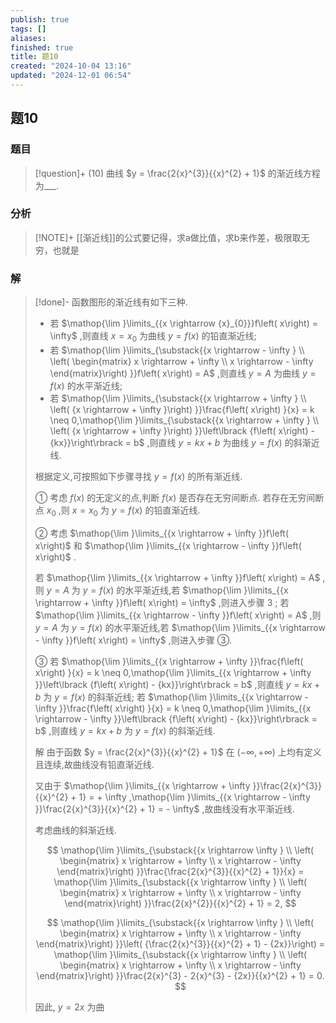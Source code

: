 ```yaml
---
publish: true
tags: []
aliases: 
finished: true
title: 题10
created: "2024-10-04 13:16"
updated: "2024-12-01 06:54"
---
```

## 题10
### 题目
> [!question]+
> (10) 曲线 $y = \frac{2{x}^{3}}{{x}^{2} + 1}$ 的渐近线方程为___.
### 分析
> [!NOTE]+
> [[渐近线]]的公式要记得，求a做比值，求b来作差，极限取无穷，也就是
### 解
> [!done]-
> 函数图形的渐近线有如下三种.
> 
> - 若 $\mathop{\lim }\limits_{{x \rightarrow  {x}_{0}}}f\left( x\right)  = \infty$ ,则直线 $x = {x}_{0}$ 为曲线 $y = f\left( x\right)$ 的铅直渐近线;
> - 若 $\mathop{\lim }\limits_{\substack{{x \rightarrow   - \infty } \\  \left( \begin{matrix} x \rightarrow   + \infty \\  x \rightarrow   - \infty  \end{matrix}\right)  }}f\left( x\right)  = A$ ,则直线 $y = A$ 为曲线 $y = f\left( x\right)$ 的水平渐近线;
> - 若 $\mathop{\lim }\limits_{\substack{{x \rightarrow   + \infty } \\  \left( {x \rightarrow   + \infty }\right)  }}\frac{f\left( x\right) }{x} = k \neq  0,\mathop{\lim }\limits_{\substack{{x \rightarrow   + \infty } \\  \left( {x \rightarrow   + \infty }\right)  }}\left\lbrack  {f\left( x\right)  - {kx}}\right\rbrack   = b$ ,则直线 $y = {kx} + b$ 为曲线 $y = f\left( x\right)$ 的斜渐近线.
> 
> 根据定义,可按照如下步骤寻找 $y = f\left( x\right)$ 的所有渐近线.
> 
> ① 考虑 $f\left( x\right)$ 的无定义的点,判断 $f\left( x\right)$ 是否存在无穷间断点. 若存在无穷间断点 ${x}_{0}$ ,则 $x = {x}_{0}$ 为 $y = f\left( x\right)$ 的铅直渐近线.
> 
> ② 考虑 $\mathop{\lim }\limits_{{x \rightarrow   + \infty }}f\left( x\right)$ 和 $\mathop{\lim }\limits_{{x \rightarrow   - \infty }}f\left( x\right)$ . 
> 
> 若 $\mathop{\lim }\limits_{{x \rightarrow   + \infty }}f\left( x\right)  = A$ ,则 $y = A$ 为 $y = f\left( x\right)$ 的水平渐近线,若 $\mathop{\lim }\limits_{{x \rightarrow   + \infty }}f\left( x\right)  = \infty$ ,则进入步骤 3 ; 若 $\mathop{\lim }\limits_{{x \rightarrow   - \infty }}f\left( x\right)  = A$ ,则 $y = A$ 为 $y = f\left( x\right)$ 的水平渐近线,若 $\mathop{\lim }\limits_{{x \rightarrow   - \infty }}f\left( x\right)  = \infty$ ,则进入步骤 ③.
> 
> ③ 若 $\mathop{\lim }\limits_{{x \rightarrow   + \infty }}\frac{f\left( x\right) }{x} = k \neq  0,\mathop{\lim }\limits_{{x \rightarrow   + \infty }}\left\lbrack  {f\left( x\right)  - {kx}}\right\rbrack   = b$ ,则直线 $y = {kx} + b$ 为 $y = f\left( x\right)$ 的斜渐近线; 若 $\mathop{\lim }\limits_{{x \rightarrow   - \infty }}\frac{f\left( x\right) }{x} = k \neq  0,\mathop{\lim }\limits_{{x \rightarrow   - \infty }}\left\lbrack  {f\left( x\right)  - {kx}}\right\rbrack   = b$ ,则直线 $y = {kx} + b$ 为 $y = f\left( x\right)$ 的斜渐近线.
> 
> 解 由于函数 $y = \frac{2{x}^{3}}{{x}^{2} + 1}$ 在 $\left( {-\infty , + \infty }\right)$ 上均有定义且连续,故曲线没有铅直渐近线.
> 
> 又由于 $\mathop{\lim }\limits_{{x \rightarrow   + \infty }}\frac{2{x}^{3}}{{x}^{2} + 1} =  + \infty ,\mathop{\lim }\limits_{{x \rightarrow   - \infty }}\frac{2{x}^{3}}{{x}^{2} + 1} =  - \infty$ ,故曲线没有水平渐近线.
> 
> 考虑曲线的斜渐近线.
> 
> $$
> \mathop{\lim }\limits_{\substack{{x \rightarrow  \infty } \\  \left( \begin{matrix} x \rightarrow   + \infty \\  x \rightarrow   - \infty  \end{matrix}\right)  }}\frac{\frac{2{x}^{3}}{{x}^{2} + 1}}{x} = \mathop{\lim }\limits_{\substack{{x \rightarrow  \infty } \\  \left( \begin{matrix} x \rightarrow   + \infty \\  x \rightarrow   - \infty  \end{matrix}\right)  }}\frac{2{x}^{2}}{{x}^{2} + 1} = 2,
> $$
> 
> $$
> \mathop{\lim }\limits_{\substack{{x \rightarrow  \infty } \\  \left( \begin{matrix} x \rightarrow   + \infty \\  x \rightarrow   - \infty  \end{matrix}\right)  }}\left( {\frac{2{x}^{3}}{{x}^{2} + 1} - {2x}}\right)  = \mathop{\lim }\limits_{\substack{{x \rightarrow  \infty } \\  \left( \begin{matrix} x \rightarrow   + \infty \\  x \rightarrow   - \infty  \end{matrix}\right)  }}\frac{2{x}^{3} - 2{x}^{3} - {2x}}{{x}^{2} + 1} = 0.
> $$
> 
> 因此, $y = {2x}$ 为曲